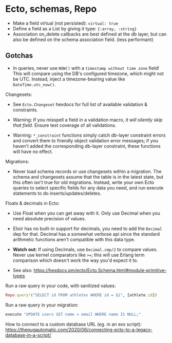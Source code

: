 # Ecto, schemas, Repo

  * Make a field virtual (not persisted): `virtual: true`
  * Define a field as a List by giving it type: `{:array, :string}`
  * Association on_delete callbacks are best defined at the db layer, but can also be defined on the schema association field. (less performant)


## Gotchas

  * In queries, never use `NOW()` with a `timestamp without time zone` field! This will compare using the DB's configured timezone, which might not be UTC. Instead, inject a timezone-bearing value like `DateTime.utc_now()`.

Changesets:

  * See `Ecto.Changeset` hexdocs for full list of available validation & constraints.

  *  Warning: If you misspell a field in a validation macro, *it will silently skip that field*. Ensure test coverage of all validations.

  * Warning: `*_constraint` functions simply catch db-layer constraint errors and convert them to friendly object validation error messages; if you haven't added the corresponding db-layer constraint, these functions will have no effect.

Migrations:

  * Never load schema records or use changesets within a migration. The schema and changesets assume that the table is in the latest state, but this often isn't true for old migrations. Instead, write your own Ecto queries to select specific fields for any data you need, and run execute statements to do inserts/updates/deletes.

Floats & decimals in Ecto:

  * Use Float when you can get away with it. Only use Decimal when you need absolute precision of values.

  * Elixir has no built-in support for decimals, you need to add the `Decimal` dep for that. Decimal has a somewhat verbose api since the standard arithmetic functions aren't compatible with this data type.

  * **Watch out:** If using Decimals, use `Decimal.cmp/2` to compare values. Never use kernel comparators like `>=`; this will use Erlang term comparison which doesn't work the way you'd expect it to.

  * See also: https://hexdocs.pm/ecto/Ecto.Schema.html#module-primitive-types

Run a raw query in your code, with sanitized values:

```ruby
Repo.query!("SELECT id FROM athletes WHERE id = $1", [athlete.id])
```

Run a raw query in your migration:

```ruby
execute "UPDATE users SET name = email WHERE name IS NULL;"
```

How to connect to a custom database URL (eg. in an exs script):
https://thepugautomatic.com/2020/06/connecting-ecto-to-a-legacy-database-in-a-script/
